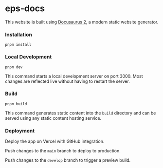 # eps-docs

This website is built using [Docusaurus 2](https://docusaurus.io/), a modern static website generator.

### Installation

```
pnpm install
```

### Local Development

```
pnpm dev
```

This command starts a local development server on port 3000. Most changes are reflected live without having to restart the server.

### Build

```
pnpm build
```

This command generates static content into the `build` directory and can be served using any static content hosting service.

### Deployment

Deploy the app on Vercel with GitHub integration.

Push changes to the `main` branch to deploy to production.

Push changes to the `develop` branch to trigger a preview build.
